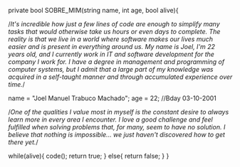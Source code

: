 private bool SOBRE_MIM(string name, int age, bool alive){

  /*It's incredible how just a few lines of code are enough to simplify many tasks that would otherwise 
  take us hours or even days to complete. The reality is that we live in a world where software makes 
  our lives much easier and is present in everything around us. My name is Joel, I'm 22 years old, and 
  I currently work in IT and software development for the company I work for. I have a degree in 
  management and programming of computer systems, but I admit that a large part of my knowledge was 
  acquired in a self-taught manner and through accumulated experience over time.*/
  
  name = "Joel Manuel Trabuco Machado";
  age = 22; //Bday 03-10-2001
  
  /*One of the qualities I value most in myself is the constant desire to always learn more in every 
  area I encounter. I love a good challenge and feel fulfilled when solving problems that, for many, 
  seem to have no solution. I believe that nothing is impossible... we just haven't discovered how to 
  get there yet.*/
  
  while(alive){
    code();
    return true;
  }
  else{
    return false;
  }
}
